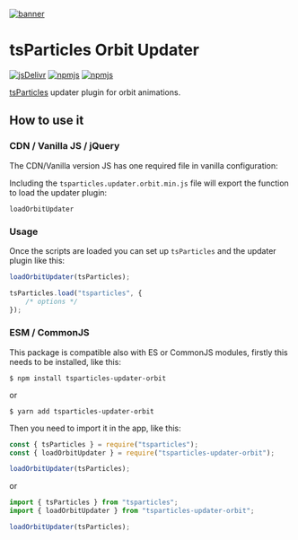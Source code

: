 [![banner](https://particles.js.org/images/banner3.png)](https://particles.js.org)

# tsParticles Orbit Updater

[![jsDelivr](https://data.jsdelivr.com/v1/package/npm/tsparticles-updater-orbit/badge)](https://www.jsdelivr.com/package/npm/tsparticles-updater-orbit)
[![npmjs](https://badge.fury.io/js/tsparticles-updater-orbit.svg)](https://www.npmjs.com/package/tsparticles-updater-orbit)
[![npmjs](https://img.shields.io/npm/dt/tsparticles-updater-orbit)](https://www.npmjs.com/package/tsparticles-updater-orbit)

[tsParticles](https://github.com/matteobruni/tsparticles) updater plugin for orbit animations.

## How to use it

### CDN / Vanilla JS / jQuery

The CDN/Vanilla version JS has one required file in vanilla configuration:

Including the `tsparticles.updater.orbit.min.js` file will export the function to load the updater plugin:

``` text
loadOrbitUpdater
```

### Usage

Once the scripts are loaded you can set up `tsParticles` and the updater plugin like this:

```javascript
loadOrbitUpdater(tsParticles);

tsParticles.load("tsparticles", {
    /* options */
});
```

### ESM / CommonJS

This package is compatible also with ES or CommonJS modules, firstly this needs to be installed, like this:

```shell
$ npm install tsparticles-updater-orbit
```

or

```shell
$ yarn add tsparticles-updater-orbit
```

Then you need to import it in the app, like this:

```javascript
const { tsParticles } = require("tsparticles");
const { loadOrbitUpdater } = require("tsparticles-updater-orbit");

loadOrbitUpdater(tsParticles);
```

or

```javascript
import { tsParticles } from "tsparticles";
import { loadOrbitUpdater } from "tsparticles-updater-orbit";

loadOrbitUpdater(tsParticles);
```
